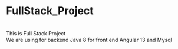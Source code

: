 # FullStack_Project
<br> This is Full Stack Project<br>
We are using for backend Java 8 for front end Angular 13 and Mysql
